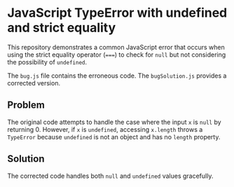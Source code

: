 # JavaScript TypeError with undefined and strict equality

This repository demonstrates a common JavaScript error that occurs when using the strict equality operator (`===`) to check for `null` but not considering the possibility of `undefined`.

The `bug.js` file contains the erroneous code.  The `bugSolution.js` provides a corrected version.

## Problem

The original code attempts to handle the case where the input `x` is `null` by returning 0.  However, if `x` is `undefined`, accessing `x.length` throws a `TypeError` because `undefined` is not an object and has no `length` property.

## Solution

The corrected code handles both `null` and `undefined` values gracefully.
